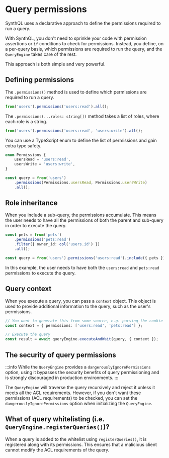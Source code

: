 # Query permissions

SynthQL uses a declarative approach to define the permissions required to run a query.

With SynthQL, you don't need to sprinkle your code with permission assertions or `if` conditions to check for permissions. Instead, you define, on a per-query basis, which permissions are required to run the query, and the `QueryEngine` takes care of the rest.

This approach is both simple and very powerful.

## Defining permissions

The `.permissions()` method is used to define which permissions are required to run a query.

```ts
from('users').permissions('users:read').all();
```

The `.permissions(...roles: string[])` method takes a list of roles, where each role is a string.

```ts
from('users').permissions('users:read', 'users:write').all();
```

You can use a TypeScript enum to define the list of permissions and gain extra type safety.

```ts
enum Permissions {
    usersRead = 'users:read',
    usersWrite = 'users:write',
}

const query = from('users')
    .permissions(Permissions.usersRead, Permissions.usersWrite)
    .all();
```

## Role inheritance

When you include a sub-query, the permissions accumulate. This means the user needs to have all the permissions of both the parent and sub-query in order to execute the query.

```ts
const pets = from('pets')
    .permissions('pets:read')
    .filter({ owner_id: col('users.id') })
    .all();

const query = from('users').permissions('users:read').include({ pets }).all();
```

In this example, the user needs to have both the `users:read` and `pets:read` permissions to execute the query.

## Query context

When you execute a query, you can pass a `context` object. This object is used to provide additional information to the query, such as the user's permissions.

```ts
// You want to generate this from some source, e.g. parsing the cookie sent with a HTTP request
const context = { permissions: ['users:read', 'pets:read'] };

// Execute the query
const result = await queryEngine.executeAndWait(query, { context });
```

## The security of query permissions

:::info
While the `QueryEngine` provides a `dangerouslyIgnorePermissions` option, using it bypasses the security benefits of query permissioning and is strongly discouraged in production environments.
:::

The `QueryEngine` will traverse the query recursively and reject it unless it meets all the ACL requirements. However, if you don't want these permissions (ACL requirements) to be checked, you can set the `dangerouslyIgnorePermissions` option when initializing the `QueryEngine`.

## What of query whitelisting (i.e. `QueryEngine.registerQueries()`)?

When a query is added to the whitelist using `registerQueries()`, it is registered along with its permissions. This ensures that a malicious client cannot modify the ACL requirements of the query.
